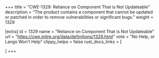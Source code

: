+++
title = "CWE-1329: Reliance on Component That is Not Updateable"
description	= "The product contains a component that cannot be updated or patched in order to remove vulnerabilities or significant bugs."
weight = 1329

[extra]
id = 1329
name = "Reliance on Component That is Not Updateable"
url = "https://cwe.mitre.org/data/definitions/1329.html"
vote = "No Help, or Langs Won't Help"
clippy_helps = false
rust_docs_links = [
	
]
+++

